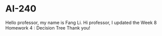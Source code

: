 # AI-240
Hello professor, my name is Fang Li.
Hi professor, I updated the Week 8 Homework 4 : Decision Tree Thank you!
